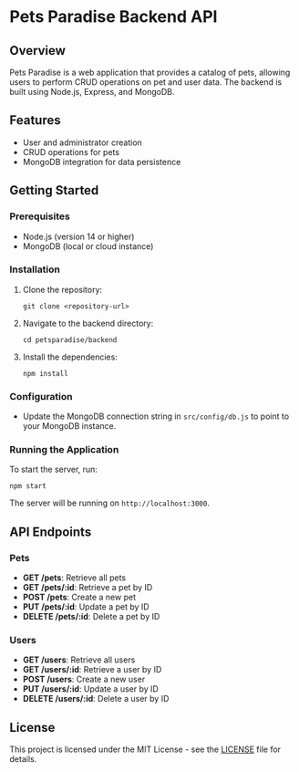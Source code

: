 # Pets Paradise Backend API

## Overview
Pets Paradise is a web application that provides a catalog of pets, allowing users to perform CRUD operations on pet and user data. The backend is built using Node.js, Express, and MongoDB.

## Features
- User and administrator creation
- CRUD operations for pets
- MongoDB integration for data persistence

## Getting Started

### Prerequisites
- Node.js (version 14 or higher)
- MongoDB (local or cloud instance)

### Installation
1. Clone the repository:
   ```
   git clone <repository-url>
   ```
2. Navigate to the backend directory:
   ```
   cd petsparadise/backend
   ```
3. Install the dependencies:
   ```
   npm install
   ```

### Configuration
- Update the MongoDB connection string in `src/config/db.js` to point to your MongoDB instance.

### Running the Application
To start the server, run:
```
npm start
```
The server will be running on `http://localhost:3000`.

## API Endpoints

### Pets
- **GET /pets**: Retrieve all pets
- **GET /pets/:id**: Retrieve a pet by ID
- **POST /pets**: Create a new pet
- **PUT /pets/:id**: Update a pet by ID
- **DELETE /pets/:id**: Delete a pet by ID

### Users
- **GET /users**: Retrieve all users
- **GET /users/:id**: Retrieve a user by ID
- **POST /users**: Create a new user
- **PUT /users/:id**: Update a user by ID
- **DELETE /users/:id**: Delete a user by ID

## License
This project is licensed under the MIT License - see the [LICENSE](LICENSE) file for details.
